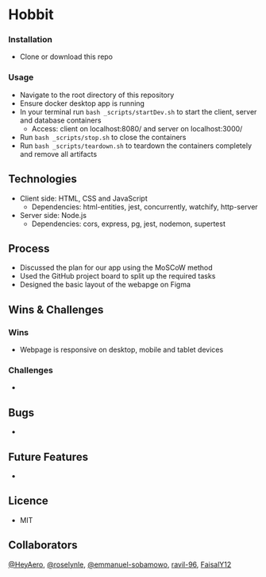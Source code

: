 # Hobbit

### Installation

-   Clone or download this repo

### Usage

-   Navigate to the root directory of this repository
-   Ensure docker desktop app is running
-   In your terminal run `bash _scripts/startDev.sh` to start the client, server and database containers
    -   Access: client on localhost:8080/ and server on localhost:3000/     
-   Run `bash _scripts/stop.sh` to close the containers
-   Run `bash _scripts/teardown.sh` to teardown the containers completely and remove all artifacts

## Technologies

-   Client side: HTML, CSS and JavaScript
    -   Dependencies: html-entities, jest, concurrently, watchify, http-server
-   Server side: Node.js
    -   Dependencies: cors, express, pg, jest, nodemon, supertest 

## Process

-   Discussed the plan for our app using the MoSCoW method
-   Used the GitHub project board to split up the required tasks
-   Designed the basic layout of the webapge on Figma

## Wins & Challenges

### Wins

-   Webpage is responsive on desktop, mobile and tablet devices

### Challenges

-   

## Bugs

-   
## Future Features

-   

## Licence

-   MIT

## Collaborators
[@HeyAero](https://github.com/HeyAero), [@roselynle](https://github.com/roselynle), [@emmanuel-sobamowo](https://github.com/emmanuel-sobamowo), [ravil-96](https://github.com/ravil-96), [FaisalY12](https://github.com/FaisalY12)
